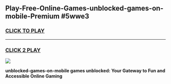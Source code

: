 
## Play-Free-Online-Games-unblocked-games-on-mobile-Premium #5wwe3
<h3>
<a href="https://premium.freeplayer.one?title=unblocked-games-on-mobile&ref=8M">CLICK TO PLAY</a></h3>
<hr>

<h3>
<a href="https://premium.freeplayer.one?title=unblocked-games-on-mobile&ref=8M">CLICK 2 PLAY</a>
  
</h3>

<a href="https://premium.freeplayer.one?title=unblocked-games-on-mobile&ref=8M"><img src="https://clearcache.store/games.png"></a>


**unblocked-games-on-mobile games unblocked: Your Gateway to Fun and Accessible Online Gaming**
